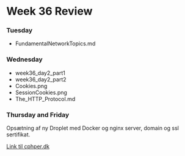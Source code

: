# Week 36 Review

### Tuesday
* FundamentalNetworkTopics.md
### Wednesday
* week36_day2_part1
* week36_day2_part2
* Cookies.png
* SessionCookies.png
* The_HTTP_Protocol.md
### Thursday and Friday
Opsætning af ny Droplet med Docker og nginx server, domain og ssl sertifikat.

[Link til cphper.dk](https://cphper.dk/home/)
